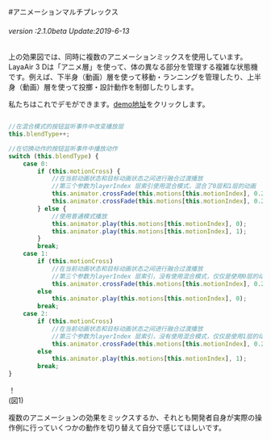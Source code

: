 #アニメーションマルチプレックス

###### *version :2.1.0beta   Update:2019-6-13*

上の効果図では、同時に複数のアニメーションミックスを使用しています。LayaAir 3 Dは「アニメ層」を使って、体の異なる部分を管理する複雑な状態機です。例えば、下半身（動画）層を使って移動・ランニングを管理したり、上半身（動画）層を使って投擲・設計動作を制御したりします。

私たちはこれでデモができます。[demo地址](https://layaair.ldc.layabox.com/demo2/?language=ch&category=3d&group=Animation3D&name=AnimationLayerBlend)をクリックします。


```typescript

//在混合模式的按钮监听事件中改变播放层
this.blendType++;

//在切换动作的按钮监听事件中播放动作
switch (this.blendType) {
    case 0: 
        if (this.motionCross) {
            //在当前动画状态和目标动画状态之间进行融合过渡播放
            //第三个参数为layerIndex 层索引使用混合模式，混合了0层和1层的动画
            this.animator.crossFade(this.motions[this.motionIndex], 0.2, 0);
            this.animator.crossFade(this.motions[this.motionIndex], 0.2, 1);
        } else {
            //使用普通模式播放
            this.animator.play(this.motions[this.motionIndex], 0);
            this.animator.play(this.motions[this.motionIndex], 1);
        }
        break;
    case 1: 
        if (this.motionCross)
            //在当前动画状态和目标动画状态之间进行融合过渡播放
            //第三个参数为layerIndex 层索引，没有使用混合模式，仅仅是使用0层的动画
            this.animator.crossFade(this.motions[this.motionIndex], 0.2, 0);
        else
            this.animator.play(this.motions[this.motionIndex], 0);
        break;
    case 2: 
        if (this.motionCross)
            //在当前动画状态和目标动画状态之间进行融合过渡播放
            //第三个参数为layerIndex 层索引，没有使用混合模式，仅仅是使用1层的动画
            this.animator.crossFade(this.motions[this.motionIndex], 0.2, 1);
        else
            this.animator.play(this.motions[this.motionIndex], 1);
        break;
}
```


！[](img/1.gif)<br/>(図1)

複数のアニメーションの効果をミックスするか、それとも開発者自身が実際の操作例に行っていくつかの動作を切り替えて自分で感じてほしいです。
